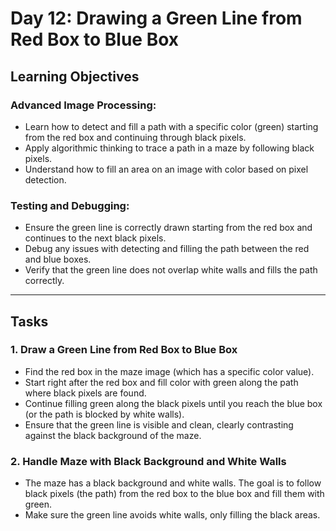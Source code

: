 # Day 12: Drawing a Green Line from Red Box to Blue Box

## Learning Objectives

### Advanced Image Processing:
- Learn how to detect and fill a path with a specific color (green) starting from the red box and continuing through black pixels.
- Apply algorithmic thinking to trace a path in a maze by following black pixels.
- Understand how to fill an area on an image with color based on pixel detection.

### Testing and Debugging:
- Ensure the green line is correctly drawn starting from the red box and continues to the next black pixels.
- Debug any issues with detecting and filling the path between the red and blue boxes.
- Verify that the green line does not overlap white walls and fills the path correctly.

---

## Tasks

### 1. **Draw a Green Line from Red Box to Blue Box**
- Find the red box in the maze image (which has a specific color value).
- Start right after the red box and fill color with green along the path where black pixels are found.
- Continue filling green along the black pixels until you reach the blue box (or the path is blocked by white walls).
- Ensure that the green line is visible and clean, clearly contrasting against the black background of the maze.

### 2. **Handle Maze with Black Background and White Walls**
- The maze has a black background and white walls. The goal is to follow black pixels (the path) from the red box to the blue box and fill them with green.
- Make sure the green line avoids white walls, only filling the black areas.
